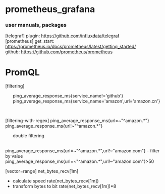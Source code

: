 # prometheus_grafana
### user manuals, packages

[telegraf]
plugin:
  https://github.com/influxdata/telegraf
<br />
[prometheus]
get_start:
  https://prometheus.io/docs/prometheus/latest/getting_started/
  <br />
github:
  https://github.com/prometheus/prometheus


# PromQL
[filtering]
<ol>ping_average_response_ms{service_name!='github'}
ping_average_response_ms{service_name='amazon',url='amazon.cn'}</ol>
<br />

[filtering-with-regex]
ping_average_response_ms{url=~"^amazon.*"}
ping_average_response_ms{url!~"^amazon.*"}
<ol>double filtering
</ol>
<br />
  ping_average_response_ms{url=~"^amazon.*",url!~"amazon.com"}
- filter by value
ping_average_response_ms{url=~"^amazon.*",url!~"amazon.com"}>50
<br />

[vector=range]
net_bytes_recv[1m]
- calculate speed
rate(net_bytes_recv[1m])
- transform bytes to bit
rate(net_bytes_recv[1m])*8
